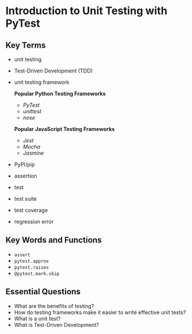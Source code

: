 # Introduction to Unit Testing with PyTest

## Key Terms
* unit testing
* Test-Driven Development (TDD)
* unit testing framework

  **Popular Python Testing Frameworks**

  * _PyTest_
  * _unittest_
  * _nose_

  **Popular JavaScript Testing Frameworks**

  * _Jest_
  * _Mocha_
  * _Jasmine_
* PyPI/pip
* assertion
* test
* test suite
* test coverage
* regression error

## Key Words and Functions
* `assert`
* `pytest.approx`
* `pytest.raises`
* `@pytest.mark.skip`

## Essential Questions
* What are the benefits of testing?
* How do testing frameworks make it easier to write effective unit tests?
* What is a unit test?
* What is Test-Driven Development?
